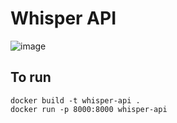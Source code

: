 # Whisper API
![image](https://github.com/user-attachments/assets/5d021de2-7838-4c5d-9002-10d84515e0ca)

## To run
```
docker build -t whisper-api .
docker run -p 8000:8000 whisper-api
```
